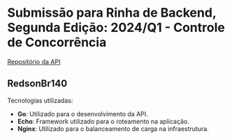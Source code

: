 # Submissão para Rinha de Backend, Segunda Edição: 2024/Q1 - Controle de Concorrência
[Repositório da API](https://github.com/RedsonBr140/RinhadeBackend2024-q1)
## RedsonBr140

Tecnologias utilizadas:

 - **Go**: Utilizado para o desenvolvimento da API.
 - **Echo**: Framework utilizado para o roteamento na aplicação.
 - **Nginx**: Utilizado para o balanceamento de carga na infraestrutura.